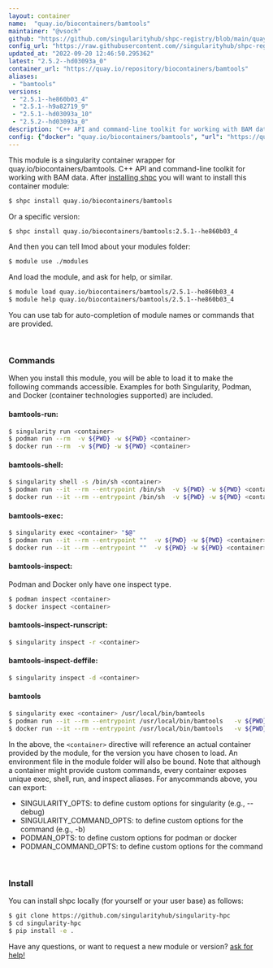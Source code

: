 ```yaml
---
layout: container
name:  "quay.io/biocontainers/bamtools"
maintainer: "@vsoch"
github: "https://github.com/singularityhub/shpc-registry/blob/main/quay.io/biocontainers/bamtools/container.yaml"
config_url: "https://raw.githubusercontent.com//singularityhub/shpc-registry/main/quay.io/biocontainers/bamtools/container.yaml"
updated_at: "2022-09-20 12:46:50.295362"
latest: "2.5.2--hd03093a_0"
container_url: "https://quay.io/repository/biocontainers/bamtools"
aliases:
 - "bamtools"
versions:
 - "2.5.1--he860b03_4"
 - "2.5.1--h9a82719_9"
 - "2.5.1--hd03093a_10"
 - "2.5.2--hd03093a_0"
description: "C++ API and command-line toolkit for working with BAM data."
config: {"docker": "quay.io/biocontainers/bamtools", "url": "https://quay.io/repository/biocontainers/bamtools", "maintainer": "@marcodelapierre", "description": "C++ API and command-line toolkit for working with BAM data.", "latest": {"2.5.2--hd03093a_0": "sha256:599e39895bf24cd8cbbccda2a09609dc54435523298147d872267d94dfa19804"}, "tags": {"2.5.1--he860b03_4": "sha256:40bc7f10591d9ed34c75a789e286fec80cd1e5d642b10274d09b09f494e14831", "2.5.1--h9a82719_9": "sha256:1df72d906a4db1f47d71516a8f026eecd614271f9c4c8e5e8ccde9210fcde227", "2.5.1--hd03093a_10": "sha256:a5b2a2e6c9d080f478adb5fa5406b6a2a808489d999911c1a9752a227ccd8c6b", "2.5.2--hd03093a_0": "sha256:599e39895bf24cd8cbbccda2a09609dc54435523298147d872267d94dfa19804"}, "aliases": {"bamtools": "/usr/local/bin/bamtools"}}
---
```


This module is a singularity container wrapper for quay.io/biocontainers/bamtools.
C++ API and command-line toolkit for working with BAM data.
After [installing shpc](#install) you will want to install this container module:


```bash
$ shpc install quay.io/biocontainers/bamtools
```

Or a specific version:

```bash
$ shpc install quay.io/biocontainers/bamtools:2.5.1--he860b03_4
```

And then you can tell lmod about your modules folder:

```bash
$ module use ./modules
```

And load the module, and ask for help, or similar.

```bash
$ module load quay.io/biocontainers/bamtools/2.5.1--he860b03_4
$ module help quay.io/biocontainers/bamtools/2.5.1--he860b03_4
```

You can use tab for auto-completion of module names or commands that are provided.

<br>

### Commands

When you install this module, you will be able to load it to make the following commands accessible.
Examples for both Singularity, Podman, and Docker (container technologies supported) are included.

#### bamtools-run:

```bash
$ singularity run <container>
$ podman run --rm  -v ${PWD} -w ${PWD} <container>
$ docker run --rm  -v ${PWD} -w ${PWD} <container>
```

#### bamtools-shell:

```bash
$ singularity shell -s /bin/sh <container>
$ podman run --it --rm --entrypoint /bin/sh  -v ${PWD} -w ${PWD} <container>
$ docker run --it --rm --entrypoint /bin/sh  -v ${PWD} -w ${PWD} <container>
```

#### bamtools-exec:

```bash
$ singularity exec <container> "$@"
$ podman run --it --rm --entrypoint ""  -v ${PWD} -w ${PWD} <container> "$@"
$ docker run --it --rm --entrypoint ""  -v ${PWD} -w ${PWD} <container> "$@"
```

#### bamtools-inspect:

Podman and Docker only have one inspect type.

```bash
$ podman inspect <container>
$ docker inspect <container>
```

#### bamtools-inspect-runscript:

```bash
$ singularity inspect -r <container>
```

#### bamtools-inspect-deffile:

```bash
$ singularity inspect -d <container>
```


#### bamtools
       
```bash
$ singularity exec <container> /usr/local/bin/bamtools
$ podman run --it --rm --entrypoint /usr/local/bin/bamtools   -v ${PWD} -w ${PWD} <container> -c " $@"
$ docker run --it --rm --entrypoint /usr/local/bin/bamtools   -v ${PWD} -w ${PWD} <container> -c " $@"
```



In the above, the `<container>` directive will reference an actual container provided
by the module, for the version you have chosen to load. An environment file in the
module folder will also be bound. Note that although a container
might provide custom commands, every container exposes unique exec, shell, run, and
inspect aliases. For anycommands above, you can export:

 - SINGULARITY_OPTS: to define custom options for singularity (e.g., --debug)
 - SINGULARITY_COMMAND_OPTS: to define custom options for the command (e.g., -b)
 - PODMAN_OPTS: to define custom options for podman or docker
 - PODMAN_COMMAND_OPTS: to define custom options for the command

<br>
  
### Install

You can install shpc locally (for yourself or your user base) as follows:

```bash
$ git clone https://github.com/singularityhub/singularity-hpc
$ cd singularity-hpc
$ pip install -e .
```

Have any questions, or want to request a new module or version? [ask for help!](https://github.com/singularityhub/singularity-hpc/issues)